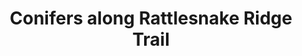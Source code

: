 ---
title: "Conifers along Rattlesnake Ridge Trail"
layout: picture
picture: "/assets/posts/2016/2016-04-16-conifers-along-rattlesnake-ridge-trail/20160416_161203450_iOS.jpg"
tags:
  - Rattlesnake Ridge
  - Photograph
  - Tree
---